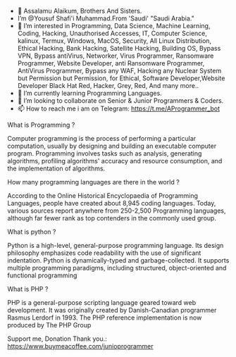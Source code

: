 - 👋 Assalamu Alaikum, Brothers And Sisters.
-  I’m @Yousuf Shafi'i Muhammad.From 'Saudi' "Saudi Arabia."
- 👀 I’m interested in Programming, Data Science, Machine Learning, Coding, Hacking, Unauthorised Accesses, IT, Computer Science, kalinux, Termux, Windows, MacOS, Security, All Linux Distribution, Ethical Hacking, Bank Hacking, Satellite Hacking, Building OS, Bypass VPN, Bypass antiVirus, Networker, Virus Programmer, Ransomware Programmer, Website Developer, anti Ransomware Programmer, AntiVirus Programmer, Bypass any WAF, Hacking any Nuclear System but Permission but Permission, for Ethical, Software Developer,Website Developer Black Hat Red, Hacker, Grey, Red, And many more..
- 🌱 I’m currently learning Programming Languages.
- 💞️ I’m looking to collaborate on Senior & Junior Programmers & Coders.
- 📫 How to reach me i am on Telegram: https://t.me/AProgrammer_bot

<!---
Yousuf9963/Yousuf9963 is a ✨ special ✨ repository because its `README.md` (this file) appears on your GitHub profile.
You can click the Preview link to take a look at your changes.
--->
What is Programming ?

Computer programming is the process of performing a particular computation, usually by designing and building an executable computer program. Programming involves tasks such as analysis, generating algorithms, profiling algorithms' accuracy and resource consumption, and the implementation of algorithms.

How many programming languages are there in the world ?

According to the Online Historical Encyclopaedia of Programming Languages, people have created about 8,945 coding languages. Today, various sources report anywhere from 250-2,500 Programming languages, although far fewer rank as top contenders in the commonly used group.

What is python ?

Python is a high-level, general-purpose programming language. Its design philosophy emphasizes code readability with the use of significant indentation. Python is dynamically-typed and garbage-collected. It supports multiple programming paradigms, including structured, object-oriented and functional programming

What is PHP ?

PHP is a general-purpose scripting language geared toward web development. It was originally created by Danish-Canadian programmer Rasmus Lerdorf in 1993. The PHP reference implementation is now produced by The PHP Group
 
Support me, Donation Thank you.:
 https://www.buymeacoffee.com/junioprogrammer
